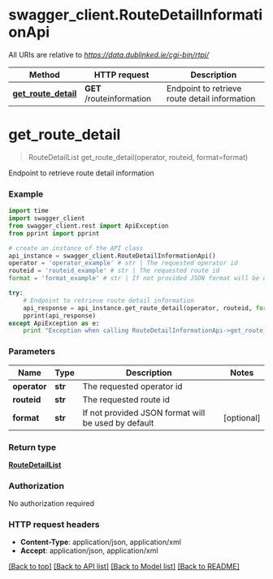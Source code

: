 # swagger_client.RouteDetailInformationApi

All URIs are relative to *https://data.dublinked.ie/cgi-bin/rtpi/*

Method | HTTP request | Description
------------- | ------------- | -------------
[**get_route_detail**](RouteDetailInformationApi.md#get_route_detail) | **GET** /routeinformation | Endpoint to retrieve route detail information


# **get_route_detail**
> RouteDetailList get_route_detail(operator, routeid, format=format)

Endpoint to retrieve route detail information

### Example 
```python
import time
import swagger_client
from swagger_client.rest import ApiException
from pprint import pprint

# create an instance of the API class
api_instance = swagger_client.RouteDetailInformationApi()
operator = 'operator_example' # str | The requested operator id
routeid = 'routeid_example' # str | The requested route id
format = 'format_example' # str | If not provided JSON format will be used by default (optional)

try: 
    # Endpoint to retrieve route detail information
    api_response = api_instance.get_route_detail(operator, routeid, format=format)
    pprint(api_response)
except ApiException as e:
    print "Exception when calling RouteDetailInformationApi->get_route_detail: %s\n" % e
```

### Parameters

Name | Type | Description  | Notes
------------- | ------------- | ------------- | -------------
 **operator** | **str**| The requested operator id | 
 **routeid** | **str**| The requested route id | 
 **format** | **str**| If not provided JSON format will be used by default | [optional] 

### Return type

[**RouteDetailList**](RouteDetailList.md)

### Authorization

No authorization required

### HTTP request headers

 - **Content-Type**: application/json, application/xml
 - **Accept**: application/json, application/xml

[[Back to top]](#) [[Back to API list]](../README.md#documentation-for-api-endpoints) [[Back to Model list]](../README.md#documentation-for-models) [[Back to README]](../README.md)

